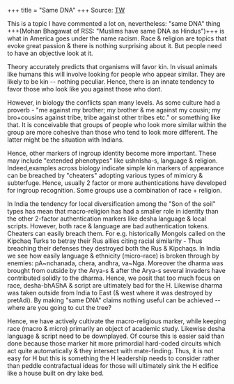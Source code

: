 +++
title = "Same DNA"
+++
Source: [TW](https://threader.app/thread/1457941507353284609)


This is a topic I have commented a lot on, nevertheless: "same DNA" thing +++(Mohan Bhagawat of RSS: "Muslims have same DNA as Hindus")+++ is what in America goes under the name racism. Race & religion are topics that evoke great passion & there is nothing surprising about it. But people need to have an objective look at it. 

Theory accurately predicts that organisms will favor kin. In visual animals like humans this will involve looking for people who appear similar. They are likely to be kin -- nothing peculiar. Hence, there is an innate tendency to favor those who look like you against those who dont. 

However, in biology the conflicts span many levels. As some culture had a proverb - "me against my brother; my brother & me against my cousin; my bro+cousins against tribe, tribe against other tribes etc." or something like that. It is conceivable that groups of people who look more similar within the group are more cohesive than those who tend to look more different. The latter might be the situation with Indians. 

Hence, other markers of ingroup identity become more important. These may include "extended phenotypes" like ushnIsha-s, language & religion. Indeed,examples across biology indicate simple kin markers of appearance can be breached by "cheaters" adopting various types of mimicry & subterfuge. Hence, usually 2 factor or more authentications have developed for ingroup recognition. Some groups use a combination of race + religion. 

In India the tendency for local diversification among the "Son of the soil" types has mean that macro-religion has had a smaller role in identity than the other 2-factor authentication markers like desha language & local scripts. However, both race & language are bad authentication tokens. Cheaters can easily breach them. For e.g. historically Mongols called on the Kipchaq Turks to betray their Rus allies citing racial similarity - Thus breaching their defenses they destroyed both the Rus & Kipchaqs. In India we see how easily language & ethnicity (micro-race) is broken through by enemies: pA~nchanada, chera, andhra, va~Nga. Moreover the dharma was brought from outside by the Arya-s & after the Arya-s several invaders have contributed solidly to the dharma. Hence, we posit that too much focus on race, desha-bhAShA & script are ultimately bad for the H. Likewise dharma was taken outside from India to East (& west where it was destroyed by pretAdi). By making "same DNA" claims nothing useful can be achieved -- where are you going to cut the tree? 

Hence, we have actively cultivate the macro-religious marker, while keeping race (macro & micro) primarily an object of academic study. Likewise desha language & script need to be downplayed. Of course this is easier said than done because those marker hit more primordial hard-coded circuits which act quite automatically & they intersect with mate-finding. Thus, it is not easy for H but this is something the H leadership needs to consider rather than peddle contrafactual ideas for those will ultimately sink the H edifice like a house built on dry lake bed. 


